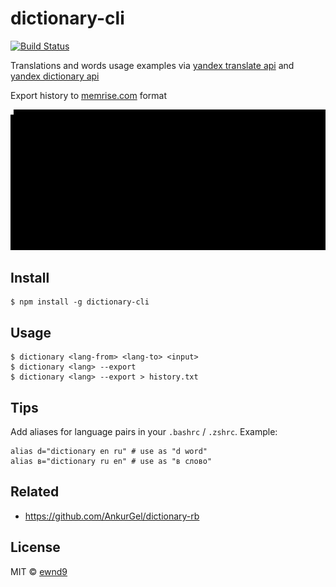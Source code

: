 # dictionary-cli

[![Build Status](https://travis-ci.org/ewnd9/dictionary-cli.svg?branch=master)](https://travis-ci.org/ewnd9/dictionary-cli)

Translations and words usage examples via [yandex translate api](https://tech.yandex.ru/translate/)
and
[yandex dictionary api](https://tech.yandex.ru/dictionary/)

Export history to [memrise.com](http://www.memrise.com/) format

![Demonstration](/demo.gif?raw=true)

## Install

```
$ npm install -g dictionary-cli
```

## Usage

```
$ dictionary <lang-from> <lang-to> <input>
$ dictionary <lang> --export
$ dictionary <lang> --export > history.txt
```

## Tips

Add aliases for language pairs in your `.bashrc` / `.zshrc`. Example:

```
alias d="dictionary en ru" # use as "d word"
alias в="dictionary ru en" # use as "в слово"
```

## Related

- https://github.com/AnkurGel/dictionary-rb

## License

MIT © [ewnd9](http://ewnd9.com)
